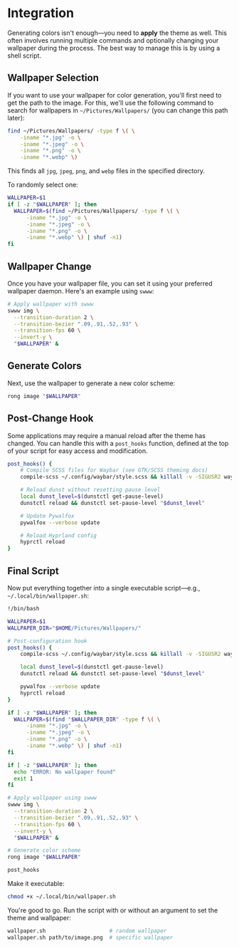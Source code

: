 # Integration

Generating colors isn't enough—you need to **apply** the theme as well. This often
involves running multiple commands and optionally changing your wallpaper during the
process. The best way to manage this is by using a shell script.

## Wallpaper Selection

If you want to use your wallpaper for color generation, you'll first need to get the
path to the image. For this, we'll use the following command to search for wallpapers
in `~/Pictures/Wallpapers/` (you can change this path later):

```bash
find ~/Pictures/Wallpapers/ -type f \( \
    -iname "*.jpg" -o \
    -iname "*.jpeg" -o \
    -iname "*.png" -o \
    -iname "*.webp" \)
```

This finds all `jpg`, `jpeg`, `png`, and `webp` files in the specified directory.

To randomly select one:

```bash
WALLPAPER=$1
if [ -z "$WALLPAPER" ]; then
  WALLPAPER=$(find ~/Pictures/Wallpapers/ -type f \( \
      -iname "*.jpg" -o \
      -iname "*.jpeg" -o \
      -iname "*.png" -o \
      -iname "*.webp" \) | shuf -n1)
fi
```

## Wallpaper Change

Once you have your wallpaper file, you can set it using your preferred wallpaper
daemon. Here's an example using `swww`:

```bash
# Apply wallpaper with swww
swww img \
  --transition-duration 2 \
  --transition-bezier ".09,.91,.52,.93" \
  --transition-fps 60 \
  --invert-y \
  "$WALLPAPER" &
```

## Generate Colors

Next, use the wallpaper to generate a new color scheme:

```bash
rong image "$WALLPAPER"
```

## Post-Change Hook

Some applications may require a manual reload after the theme has changed. You can
handle this with a `post_hooks` function, defined at the top of your script for easy
access and modification.

```bash
post_hooks() {
    # Compile SCSS files for Waybar (see GTK/SCSS theming docs)
    compile-scss ~/.config/waybar/style.scss && killall -v -SIGUSR2 waybar

    # Reload dunst without resetting pause level
    local dunst_level=$(dunstctl get-pause-level)
    dunstctl reload && dunstctl set-pause-level "$dunst_level"

    # Update Pywalfox
    pywalfox --verbose update

    # Reload Hyprland config
    hyprctl reload
}
```

## Final Script

Now put everything together into a single executable script—e.g.,
`~/.local/bin/wallpaper.sh`:

```bash
!/bin/bash

WALLPAPER=$1
WALLPAPER_DIR="$HOME/Pictures/Wallpapers/"

# Post-configuration hook
post_hooks() {
    compile-scss ~/.config/waybar/style.scss && killall -v -SIGUSR2 waybar

    local dunst_level=$(dunstctl get-pause-level)
    dunstctl reload && dunstctl set-pause-level "$dunst_level"

    pywalfox --verbose update
    hyprctl reload
}

if [ -z "$WALLPAPER" ]; then
  WALLPAPER=$(find "$WALLPAPER_DIR" -type f \( \
      -iname "*.jpg" -o \
      -iname "*.jpeg" -o \
      -iname "*.png" -o \
      -iname "*.webp" \) | shuf -n1)
fi

if [ -z "$WALLPAPER" ]; then
  echo "ERROR: No wallpaper found"
  exit 1
fi

# Apply wallpaper using swww
swww img \
  --transition-duration 2 \
  --transition-bezier ".09,.91,.52,.93" \
  --transition-fps 60 \
  --invert-y \
  "$WALLPAPER" &

# Generate color scheme
rong image "$WALLPAPER"

post_hooks
```

Make it executable:

```bash
chmod +x ~/.local/bin/wallpaper.sh
```

You're good to go. Run the script with or without an argument to set the theme and
wallpaper:

```bash
wallpaper.sh                    # random wallpaper
wallpaper.sh path/to/image.png  # specific wallpaper
```
